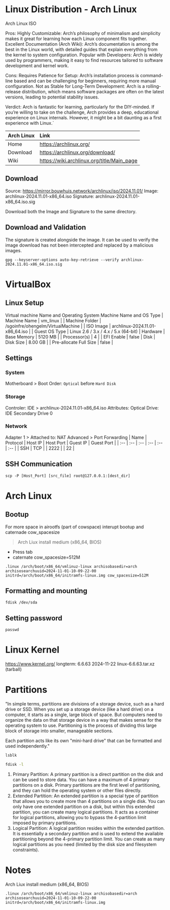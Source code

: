 
# Linux Distribution - Arch Linux
Arch Linux ISO

Pros:
Highly Customizable: Arch’s philosophy of minimalism and simplicity makes it great for learning how each Linux component fits together.
Excellent Documentation (Arch Wiki): Arch’s documentation is among the best in the Linux world, with detailed guides that explain everything from the kernel to system configuration.
Popular with Developers: Arch is widely used by programmers, making it easy to find resources tailored to software development and kernel work.

Cons:
Requires Patience for Setup: Arch’s installation process is command-line based and can be challenging for beginners, requiring more manual configuration.
Not as Stable for Long-Term Development: Arch is a rolling-release distribution, which means software packages are often on the latest versions, leading to potential stability issues.

Verdict:
Arch is fantastic for learning, particularly for the DIY-minded. If you’re willing to take on the challenge, Arch provides a deep, educational experience on Linux internals. However, it might be a bit daunting as a first experience with Linux.`

| Arch Linux	| Link	|
| :--	| :--	|
| Home	|https://archlinux.org/	|
| Download | https://archlinux.org/download/	|
| Wiki	| https://wiki.archlinux.org/title/Main_page	|

## Download 
Source:		https://mirror.bouwhuis.network/archlinux/iso/2024.11.01/
Image:		archlinux-2024.11.01-x86_64.iso
Signature:	archlinux-2024.11.01-x86_64.iso.sig

Download both the Image and Signature to the same directory.

## Download and Validation
The signature is created alongside the image. It can be used to verify the image download has not been intercepted and replaced by a malicious images.

```gpg --keyserver-options auto-key-retrieve --verify archlinux-2024.11.01-x86_64.iso.sig```

# VirtualBox

## Linux Setup
Virtual machine Name and Operating System
Machine Name and OS Type
| Machine Name	| vm_linux	|
| Machine Folder	| /sgoinfre/ohengelm/VirtualMachine	|
| ISO Image	| archlinux-2024.11.01-x86_64.iso	|
| Guest OS Type	| Linux 2.6 / 3.x / 4.x / 5.x (64-bit)	|
Hardware
| Base Memory	| 5120 MB	|
| Processor(s)	| 4	|
| EFI Enable	| false	|
Disk
| Disk Size	| 8.00 GB	|
| Pre-allocate Full Size	| false	|

## Settings

### System

Motherboard > Boot Order: `Optical` before `Hard Disk`

### Storage

Controler: IDE > archlinux-2024.11.01-x86_64.iso
Attributes: Optical Drive: IDE Secondary Drive 0

### Network
Adapter 1 > Attached to: NAT
Advanced > Port Forwarding
| Name	| Protocol	| Host IP	| Host Port	| Guest IP	| Guest Port	|
| :--	| :--	| :--	| :--	| :--	| :--	|
| SSH	| TCP	| 	| 2222	| 	| 22	|

## SSH Communication
```scp -P [Host_Port] [src_file] root@127.0.0.1:[dest_dir]```

# Arch Linux

## Bootup
For more space in airootfs (part of cowspace) interupt bootup and caternade cow_spacesize

> Arch Liux install medium (x86_64, BIOS)
- Press tab
- caternate cow_spacesize=512M
```shell
.linux /arch/boot/x86_64/vmlinuz-linux archisobasedir=arch archisosearchuuid=2024-11-01-10-09-22-00 initrd=/arch/boot/x86_64/initramfs-linux.img cow_spacesize=512M
```


## Formatting and mounting
```shell
fdisk /dev/sda

```

## Setting password
```passwd```

# Linux Kernel
https://www.kernel.org/
longterm:	6.6.63	2024-11-22
linux-6.6.63.tar.xz (tarball)

# Partitions
"In simple terms, partitions are divisions of a storage device, such as a hard drive or SSD. When you set up a storage device (like a hard drive) on a computer, it starts as a single, large block of space. But computers need to organize the data on that storage device in a way that makes sense for the operating system to use. Partitioning is the process of dividing this large block of storage into smaller, manageable sections.

Each partition acts like its own "mini-hard drive" that can be formatted and used independently."

```sh
lsblk

fdisk -l
```
1. Primary Partition:
A primary partition is a direct partition on the disk and can be used to store data. You can have a maximum of 4 primary partitions on a disk.
Primary partitions are the first level of partitioning, and they can hold the operating system or other files directly.
2. Extended Partition:
An extended partition is a special type of partition that allows you to create more than 4 partitions on a single disk. You can only have one extended partition on a disk, but within this extended partition, you can create many logical partitions.
It acts as a container for logical partitions, allowing you to bypass the 4-partition limit imposed by primary partitions.
3. Logical Partition:
A logical partition resides within the extended partition. It is essentially a secondary partition and is used to extend the available partitioning beyond the 4-primary partition limit.
You can create as many logical partitions as you need (limited by the disk size and filesystem constraints).

# Notes
Arch Liux install medium (x86_64, BIOS)
```shell
.linux /arch/boot/x86_64/vmlinuz-linux archisobasedir=arch archisosearchuuid=2024-11-01-10-09-22-00 initrd=/arch/boot/x86_64/initramfs-linux.img
```